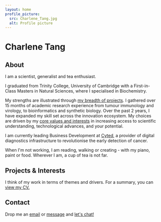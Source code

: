 ```yaml
---
layout: home
profile_picture:
  src: Charlene_Tang.jpg
  alt: Profile picture
---
```

# Charlene Tang
## About

I am a scientist, generalist and tea enthusiast. 

I graduated from Trinity College, University of Cambridge with a First-in-Class Masters in Natural Sciences, where I specialised in Biochemistry. 

My strengths are illustrated through [my breadth of projects](projects.md). I gathered over 15 months of academic research experience from tumour immunology and virology, to bioinformatics and synthetic biology. Over the past 2 years, I have expanded my skill set across the innovation ecosystem. My choices are driven by my [core values and interests](interests.md) in increasing access to scientific understanding, technological advances, and your potential.

I am currently leading Business Development at [Cyted](cyted.ai), a provider of digital diagnostics infrastructure to revolutionise the early detection of cancer.

When I'm not working, I am reading, walking or creating - with my piano, paint or food. Wherever I am, a cup of tea is not far.

## Projects & Interests
I think of my work in terms of themes and drivers. For a summary, you can [view my CV.](CV_Charlene_Tang_2020-12.pdf)

## Contact
Drop me an [email](emailto:charleneostang@yahoo.com) or [message](http://linkedin.com/in/charleneostang) and [let's chat!](https://calendly.com/charleneostang/30min)

